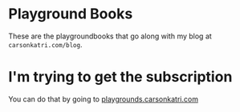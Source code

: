 # Playground Books
These are the playgroundbooks that go along with my blog at `carsonkatri.com/blog`.

# I'm trying to get the subscription
You can do that by going to [playgrounds.carsonkatri.com](https://playgrounds.carsonkatri.com)
